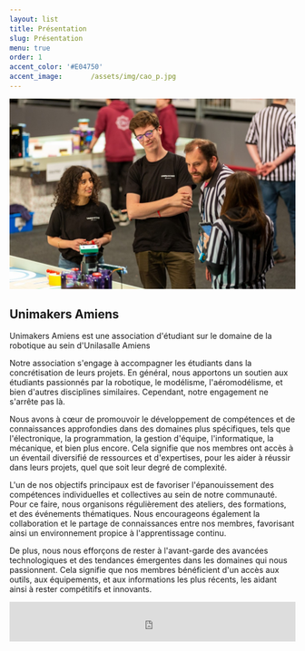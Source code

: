 ```yaml
---
layout: list
title: Présentation
slug: Présentation
menu: true
order: 1
accent_color: '#E04750'
accent_image:       /assets/img/cao_p.jpg
---
```


![Match_cdr_2023](/assets/img/match_cdr_2023.jpg)

## Unimakers Amiens
Unimakers Amiens est une association d'étudiant sur le domaine de la robotique au sein d'Unilasalle Amiens 

Notre association s'engage à accompagner les étudiants dans la concrétisation de leurs projets. En général, nous apportons un soutien aux étudiants passionnés par la robotique, le modélisme, l'aéromodélisme, et bien d'autres disciplines similaires. Cependant, notre engagement ne s'arrête pas là.

Nous avons à cœur de promouvoir le développement de compétences et de connaissances approfondies dans des domaines plus spécifiques, tels que l'électronique, la programmation, la gestion d'équipe, l'informatique, la mécanique, et bien plus encore. Cela signifie que nos membres ont accès à un éventail diversifié de ressources et d'expertises, pour les aider à réussir dans leurs projets, quel que soit leur degré de complexité.

L'un de nos objectifs principaux est de favoriser l'épanouissement des compétences individuelles et collectives au sein de notre communauté. Pour ce faire, nous organisons régulièrement des ateliers, des formations, et des événements thématiques. Nous encourageons également la collaboration et le partage de connaissances entre nos membres, favorisant ainsi un environnement propice à l'apprentissage continu.

De plus, nous nous efforçons de rester à l'avant-garde des avancées technologiques et des tendances émergentes dans les domaines qui nous passionnent. Cela signifie que nos membres bénéficient d'un accès aux outils, aux équipements, et aux informations les plus récents, les aidant ainsi à rester compétitifs et innovants.

<iframe id="haWidget" allowtransparency="true" src="https://www.helloasso.com/associations/association-de-robotique-de-l-esiee-amiens/adhesions/adhesion-unimakers/widget-bouton" style="width: 100%; height: 70px; border: none;"></iframe>